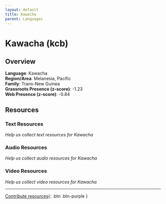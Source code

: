 ```yaml
---
layout: default
title: Kawacha
parent: Languages
---
```


# Kawacha (kcb)

## Overview

**Language**: Kawacha  
**Region/Area**: Melanesia, Pacific  
**Family**: Trans-New Guinea  
**Grassroots Presence (z-score)**: -1.23  
**Web Presence (z-score)**: -0.84  

## Resources

### Text Resources
*Help us collect text resources for Kawacha*

### Audio Resources
*Help us collect audio resources for Kawacha*

### Video Resources
*Help us collect video resources for Kawacha*

---

[Contribute resources](https://forms.office.com/e/1SfLJx3u1r){: .btn .btn-purple }
